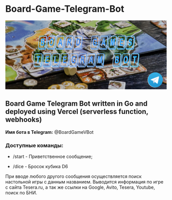 # Board-Game-Telegram-Bot
![Image alt](https://github.com/SubochevaValeriya/Board-Game-Telegram-Bot/raw/main/internal/logo.png)

## Board Game Telegram Bot written in Go and deployed using Vercel (serverless function, webhooks)

**Имя бота в Telegram:** @BoardGameVBot

### Доступные команды:

- /start - Приветственное сообщение;

- /dice - Бросок кубика D6

При вводе любого другого сообщения осуществляется поиск настольной игры с данным названием.
Выводится информация по игре с сайта Tesera.ru, а так же ссылки на Google, Avito, Tesera, Youtube, поиск по БНИ.
